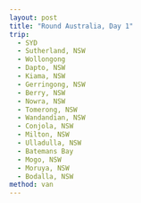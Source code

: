 ```yaml
---
layout: post
title: "Round Australia, Day 1"
trip:
  - SYD
  - Sutherland, NSW
  - Wollongong
  - Dapto, NSW
  - Kiama, NSW
  - Gerringong, NSW
  - Berry, NSW
  - Nowra, NSW
  - Tomerong, NSW
  - Wandandian, NSW
  - Conjola, NSW
  - Milton, NSW
  - Ulladulla, NSW
  - Batemans Bay
  - Mogo, NSW
  - Moruya, NSW
  - Bodalla, NSW
method: van
---
```

